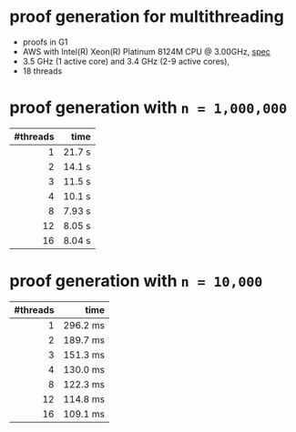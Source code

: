 # proof generation for multithreading
* proofs in G1
* AWS with Intel(R) Xeon(R) Platinum 8124M CPU @ 3.00GHz, [spec](https://en.wikichip.org/wiki/intel/xeon_platinum/8124m)
* 3.5 GHz (1 active core) and 3.4 GHz (2-9 active cores),
* 18 threads

# proof generation with `n = 1,000,000`

| #threads | time |
|---:|---:|
| 1 | 21.7 s|
| 2 | 14.1 s|
| 3 | 11.5 s|
| 4 | 10.1 s|
| 8 | 7.93 s|
|12 | 8.05 s|
|16 | 8.04 s|


# proof generation with `n = 10,000`

| #threads | time |
|---:|---:|
| 1 | 296.2 ms|
| 2 | 189.7 ms|
| 3 | 151.3 ms|
| 4 | 130.0 ms|
| 8 | 122.3 ms|
|12 | 114.8 ms|
|16 | 109.1 ms|
